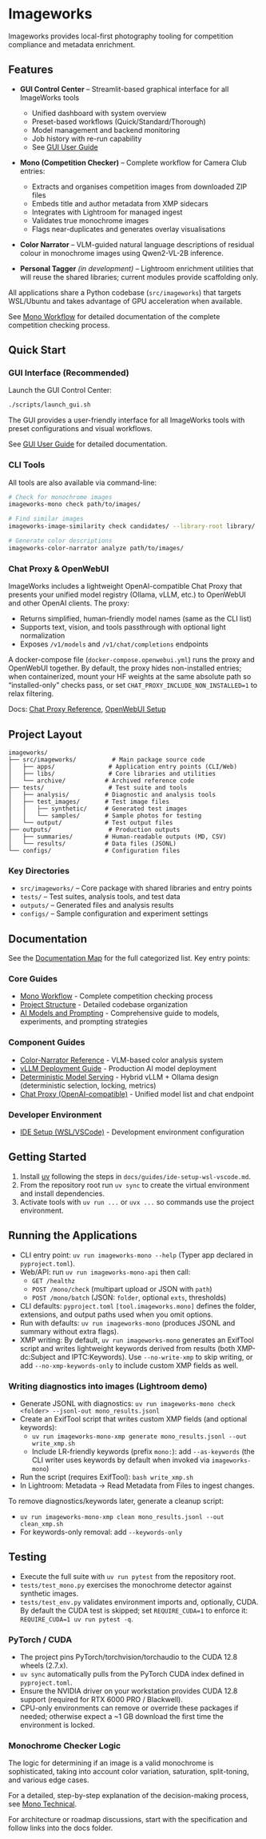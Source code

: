 # Imageworks

Imageworks provides local-first photography tooling for competition compliance and metadata enrichment.

## Features

- **GUI Control Center** – Streamlit-based graphical interface for all ImageWorks tools
  - Unified dashboard with system overview
  - Preset-based workflows (Quick/Standard/Thorough)
  - Model management and backend monitoring
  - Job history with re-run capability
  - See [GUI User Guide](docs/GUI-USER-GUIDE.md)

- **Mono (Competition Checker)** – Complete workflow for Camera Club entries:
  - Extracts and organises competition images from downloaded ZIP files
  - Embeds title and author metadata from XMP sidecars
  - Integrates with Lightroom for managed ingest
  - Validates true monochrome images
  - Flags near-duplicates and generates overlay visualisations

- **Color Narrator** – VLM-guided natural language descriptions of residual colour in monochrome images using Qwen2-VL-2B inference.

- **Personal Tagger** *(in development)* – Lightroom enrichment utilities that will reuse the shared libraries; current modules provide scaffolding only.

All applications share a Python codebase (`src/imageworks`) that targets WSL/Ubuntu and takes advantage of GPU acceleration when available.

See [Mono Workflow](docs/domains/mono/mono-workflow.md) for detailed documentation of the complete competition checking process.

## Quick Start

### GUI Interface (Recommended)

Launch the GUI Control Center:

```bash
./scripts/launch_gui.sh
```

The GUI provides a user-friendly interface for all ImageWorks tools with preset configurations and visual workflows.

See [GUI User Guide](docs/GUI-USER-GUIDE.md) for detailed documentation.

### CLI Tools

All tools are also available via command-line:

```bash
# Check for monochrome images
imageworks-mono check path/to/images/

# Find similar images
imageworks-image-similarity check candidates/ --library-root library/

# Generate color descriptions
imageworks-color-narrator analyze path/to/images/
```

### Chat Proxy & OpenWebUI
ImageWorks includes a lightweight OpenAI-compatible Chat Proxy that presents your unified model registry (Ollama, vLLM, etc.) to OpenWebUI and other OpenAI clients. The proxy:
- Returns simplified, human-friendly model names (same as the CLI list)
- Supports text, vision, and tools passthrough with optional light normalization
- Exposes `/v1/models` and `/v1/chat/completions` endpoints

A docker-compose file (`docker-compose.openwebui.yml`) runs the proxy and OpenWebUI together. By default, the proxy hides non-installed entries; when containerized, mount your HF weights at the same absolute path so “installed-only” checks pass, or set `CHAT_PROXY_INCLUDE_NON_INSTALLED=1` to relax filtering.

Docs: [Chat Proxy Reference](docs/reference/chat-proxy.md), [OpenWebUI Setup](docs/runbooks/openwebui-setup.md)

## Project Layout

```
imageworks/
├── src/imageworks/          # Main package source code
│   ├── apps/               # Application entry points (CLI/Web)
│   ├── libs/               # Core libraries and utilities
│   └── archive/           # Archived reference code
├── tests/                  # Test suite and tools
│   ├── analysis/          # Diagnostic and analysis tools
│   ├── test_images/       # Test image files
│   │   ├── synthetic/     # Generated test images
│   │   └── samples/       # Sample photos for testing
│   └── output/            # Test output files
├── outputs/                # Production outputs
│   ├── summaries/         # Human-readable outputs (MD, CSV)
│   └── results/           # Data files (JSONL)
└── configs/               # Configuration files
```

### Key Directories

- `src/imageworks/` – Core package with shared libraries and entry points
- `tests/` – Test suites, analysis tools, and test data
- `outputs/` – Generated files and analysis results
- `configs/` – Sample configuration and experiment settings

## Documentation

See the [Documentation Map](docs/index.md) for the full categorized list. Key entry points:

### Core Guides
- [Mono Workflow](docs/domains/mono/mono-workflow.md) - Complete competition checking process
- [Project Structure](docs/architecture/project-structure.md) - Detailed codebase organization
- [AI Models and Prompting](docs/guides/ai-models-and-prompting.md) - Comprehensive guide to models, experiments, and prompting strategies

### Component Guides
- [Color-Narrator Reference](docs/domains/color-narrator/reference.md) - VLM-based color analysis system
- [vLLM Deployment Guide](docs/runbooks/vllm-deployment-guide.md) - Production AI model deployment
- [Deterministic Model Serving](docs/architecture/deterministic-model-serving.md) - Hybrid vLLM + Ollama design (deterministic selection, locking, metrics)
 - [Chat Proxy (OpenAI-compatible)](docs/reference/chat-proxy.md) - Unified model list and chat endpoint

### Developer Environment
- [IDE Setup (WSL/VSCode)](docs/guides/ide-setup-wsl-vscode.md) - Development environment configuration

## Getting Started
1. Install [uv](https://docs.astral.sh/uv/) following the steps in `docs/guides/ide-setup-wsl-vscode.md`.
2. From the repository root run `uv sync` to create the virtual environment and install dependencies.
3. Activate tools with `uv run ...` or `uvx ...` so commands use the project environment.

## Running the Applications
- CLI entry point: `uv run imageworks-mono --help` (Typer app declared in `pyproject.toml`).
- Web/API: run `uv run imageworks-mono-api` then call:
  - `GET /healthz`
  - `POST /mono/check` (multipart upload or JSON with `path`)
  - `POST /mono/batch` (JSON: `folder`, optional `exts`, thresholds)
- CLI defaults: `pyproject.toml` `[tool.imageworks.mono]` defines the folder, extensions, and output paths used when you omit options.
- Run with defaults: `uv run imageworks-mono` (produces JSONL and summary without extra flags).
- XMP writing: By default, `uv run imageworks-mono` generates an ExifTool script and writes lightweight keywords derived from results (both XMP-dc:Subject and IPTC:Keywords). Use `--no-write-xmp` to skip writing, or add `--no-xmp-keywords-only` to include custom XMP fields as well.

### Writing diagnostics into images (Lightroom demo)
- Generate JSONL with diagnostics: `uv run imageworks-mono check <folder> --jsonl-out mono_results.jsonl`
- Create an ExifTool script that writes custom XMP fields (and optional keywords):
  - `uv run imageworks-mono-xmp generate mono_results.jsonl --out write_xmp.sh`
  - Include LR-friendly keywords (prefix `mono:`): add `--as-keywords` (the CLI writer uses keywords by default when invoked via `imageworks-mono`)
- Run the script (requires ExifTool): `bash write_xmp.sh`
- In Lightroom: Metadata → Read Metadata from Files to ingest changes.

To remove diagnostics/keywords later, generate a cleanup script:
- `uv run imageworks-mono-xmp clean mono_results.jsonl --out clean_xmp.sh`
- For keywords-only removal: add `--keywords-only`

## Testing
- Execute the full suite with `uv run pytest` from the repository root.
- `tests/test_mono.py` exercises the monochrome detector against synthetic images.
- `tests/test_env.py` validates environment imports and, optionally, CUDA. By default the CUDA test is skipped; set `REQUIRE_CUDA=1` to enforce it: `REQUIRE_CUDA=1 uv run pytest -q`.

### PyTorch / CUDA
- The project pins PyTorch/torchvision/torchaudio to the CUDA 12.8 wheels (2.7.x).
- `uv sync` automatically pulls from the PyTorch CUDA index defined in `pyproject.toml`.
- Ensure the NVIDIA driver on your workstation provides CUDA 12.8 support (required for RTX 6000 PRO / Blackwell).
- CPU-only environments can remove or override these packages if needed; otherwise expect a ~1 GB download the first time the environment is locked.

### Monochrome Checker Logic

The logic for determining if an image is a valid monochrome is sophisticated, taking into account color variation, saturation, split-toning, and various edge cases.

For a detailed, step-by-step explanation of the decision-making process, see [Mono Technical](docs/domains/mono/mono-technical.md).

For architecture or roadmap discussions, start with the specification and follow links into the docs folder.
